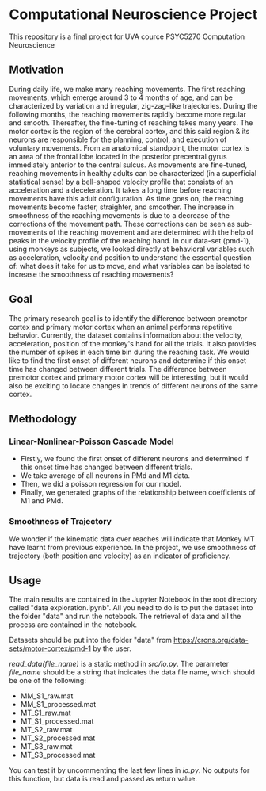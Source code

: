 
# Computational Neuroscience Project

This repository is a final project for UVA cource PSYC5270 Computation Neuroscience

## Motivation
During daily life, we make many reaching movements. The first reaching movements, which emerge around 3 to 4 months of age, and can be characterized by variation and irregular, zig-zag–like trajectories. During the following months, the reaching movements rapidly become more regular and smooth. Thereafter, the fine-tuning of reaching takes many years. The motor cortex is the region of the cerebral cortex, and this said region & its neurons are responsible for the planning, control, and execution of voluntary movements. From an anatomical standpoint, the motor cortex is an area of the frontal lobe located in the posterior precentral gyrus immediately anterior to the central sulcus. As movements are fine-tuned, reaching movements in healthy adults can be characterized (in a superficial statistical sense) by a bell-shaped velocity profile that consists of an acceleration and a deceleration. It takes a long time before reaching movements have this adult configuration. As time goes on, the reaching movements become faster, straighter, and smoother. The increase in smoothness of the reaching movements is due to a decrease of the corrections of the movement path. These corrections can be seen as sub-movements of the reaching movement and are determined with the help of peaks in the velocity profile of the reaching hand. In our data-set (pmd-1), using monkeys as subjects, we looked directly at behavioral variables such as acceleration, velocity and position to understand the essential question of: what does it take for us to move, and what variables can be isolated to increase the smoothness of reaching movements? 

## Goal
The primary research goal is to identify the difference between premotor cortex and primary motor cortex when an animal performs repetitive behavior. Currently, the dataset contains information about the velocity, acceleration, position of the monkey's hand for all the trials. It also provides the number of spikes in each time bin during the reaching task. We would like to find the first onset of different neurons and determine if this onset time has changed between different trials. The difference between premotor cortex and primary motor cortex will be interesting, but it would also be exciting to locate changes in trends of different neurons of the same cortex.


## Methodology
### Linear-Nonlinear-Poisson Cascade Model
- Firstly, we found the first onset of different neurons and determined if this onset time has changed between different trials. 
- We take average of all neurons in PMd and M1 data.
- Then, we did a poisson regression for our model. 
- Finally, we generated graphs of the relationship between coefficients of M1 and PMd. 

### Smoothness of Trajectory
We wonder if the kinematic data over reaches will indicate that Monkey MT have learnt from previous experience. In the project, we use smoothness of trajectory (both position and velocity) as an indicator of proficiency.

## Usage

The main results are contained in the Jupyter Notebook in the root directory called "data exploration.ipynb". All you need to do is to put the dataset into the folder "data" and run the notebook. The retrieval of data and all the process are contained in the notebook.

Datasets should be put into the folder "data" from https://crcns.org/data-sets/motor-cortex/pmd-1 by the user.

*read_data(file_name)* is a static method in *src/io.py*. 
The parameter *file_name* should be a string that incicates the data file name, which should be one of the following:
  * MM_S1_raw.mat
  * MM_S1_processed.mat
  * MT_S1_raw.mat
  * MT_S1_processed.mat
  * MT_S2_raw.mat
  * MT_S2_processed.mat
  * MT_S3_raw.mat
  * MT_S3_processed.mat

You can test it by uncommenting the last few lines in *io.py*. No outputs for this function, but data is read and passed as return value.


